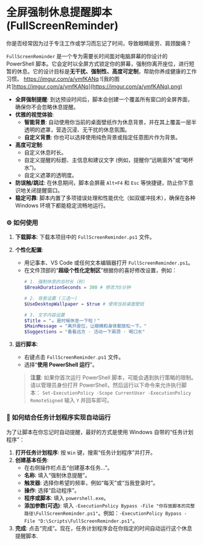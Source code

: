# 全屏强制休息提醒脚本 (FullScreenReminder)

你是否经常因为过于专注工作或学习而忘记了时间，导致眼睛疲劳、肩颈酸痛？

`FullScreenReminder` 是一个专为需要长时间面对电脑屏幕的你设计的 PowerShell 脚本。它会定时以全屏方式锁定你的屏幕，强制你离开座位，进行短暂的休息。它的设计目标是**无干扰、强制性、高度可定制**，帮助你养成健康的工作习惯。
https://imgur.com/a/ymfKANq ![我的图片]https://imgur.com/a/ymfKANq](https://imgur.com/a/ymfKANq).png)

  * **全屏强制提醒**: 到达预设时间后，脚本会创建一个覆盖所有窗口的全屏界面，确保你不会忽略休息提醒。
  * **优雅的视觉体验**:
      * **智能背景**: 自动使用你当前的桌面壁纸作为休息背景，并在其上覆盖一层半透明的遮罩，营造沉浸、无干扰的休息氛围。
      * **自定义背景**: 你也可以选择使用纯色背景或指定任意图片作为背景。
  * **高度可定制**:
      * 自定义休息时长。
      * 自定义提醒的标题、主信息和建议文字 (例如，提醒你“远眺窗外”或“喝杯水”)。
      * 自定义遮罩的透明度。
  * **防误触/跳过**: 在休息期间，脚本会屏蔽 `Alt+F4` 和 `Esc` 等快捷键，防止你下意识地关闭提醒窗口。
  * **稳定可靠**: 脚本内置了多项错误处理和性能优化（如双缓冲技术），确保在各种 Windows 环境下都能稳定流畅地运行。

### ⚙️ **如何使用**

1.  **下载脚本**: 下载本项目中的 `FullScreenReminder.ps1` 文件。

2.  **个性化配置**:

      * 用记事本、VS Code 或任何文本编辑器打开 `FullScreenReminder.ps1`。
      * 在文件顶部的“**超级个性化定制区**”根据你的喜好修改设置，例如：
        ```powershell
        # 1. 强制休息的总时长（秒）
        $BreakDurationSeconds = 300 # 修改为5分钟

        # 2. 背景设置 (三选一)
        $UseDesktopWallpaper = $true # 使用当前桌面壁纸

        # 3. 文字内容设置
        $Title = "☕ 是时候休息一下啦！"
        $MainMessage = "离开座位，让眼睛和身体都放松一下。"
        $Suggestions = "看看远方 · 活动一下肩颈 · 喝口水"
        ```

3.  **运行脚本**:

      * 右键点击 `FullScreenReminder.ps1` 文件。
      * 选择“**使用 PowerShell 运行**”。

    > **注意**: 如果你首次运行 PowerShell 脚本，可能会遇到执行策略的限制。请以管理员身份打开 PowerShell，然后运行以下命令来允许执行脚本：
    > `Set-ExecutionPolicy -Scope CurrentUser -ExecutionPolicy RemoteSigned`
    > 输入 `Y` 并回车即可。

### 🚀 **如何结合任务计划程序实现自动运行**

为了让脚本在你忘记时自动提醒，最好的方式是使用 Windows 自带的“任务计划程序”：

1.  **打开任务计划程序**: 按 `Win` 键，搜索“任务计划程序”并打开。
2.  **创建基本任务**:
      * 在右侧操作栏点击“创建基本任务...”。
      * **名称**: 填入“强制休息提醒”。
      * **触发器**: 选择你希望的频率，例如“每天”或“当我登录时”。
      * **操作**: 选择“启动程序”。
      * **程序或脚本**: 填入 `powershell.exe`。
      * **添加参数(可选)**: 填入 `-ExecutionPolicy Bypass -File "你存放脚本的完整路径\FullScreenReminder.ps1"`。例如：`-ExecutionPolicy Bypass -File "D:\Scripts\FullScreenReminder.ps1"`。
3.  **完成**: 点击“完成”。现在，任务计划程序会在你指定的时间自动运行这个休息提醒脚本.

